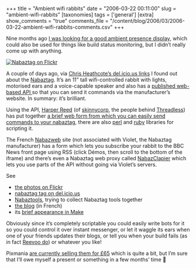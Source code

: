 +++
title = "Ambient wifi rabbits"
date = "2006-03-22 00:11:00"
slug = "ambient-wifi-rabbits"
[taxonomies]
tags = ['general']
[extra]
show_comments = "true"
comments_file = "/content/blog/2006/03/2006-03-22-ambient-wifi-rabbits-comments.csv"
+++

Nine months ago [I was looking for a good ambient presence display](http://philwilson.org/blog/2005/06/ambient-presence-display.html), which could also be used for things like build status monitoring, but I didn’t really come up with anything.

[![Nabaztag on Flickr](http://static.flickr.com/19/112984923_5136f544dc_m.jpg)](http://www.flickr.com/photos/michal_hargev/112984923/)

A couple of days ago, via [Chris Heathcote’s del.icio.us links](http://del.icio.us/ChrisDodo) I found out about the [Nabaztag](http://www.nabaztag.com/vl/FR/index.jsp). It’s an 11” tall wifi-controlled rabbit with lights, motorised ears and a voice-capable speaker and also has a [published web-based API ](http://www.nabaztag.com/vl/FR/gfx/2/Documentation%20API-revA001_uk.pdf "PDF") so that you can send it commands via the manufacturer’s website. In summary: it’s brilliant.

Using the API, [Harper Reed](http://www.nata2.org/) (of [skinnycorp](http://www.skinnycorp.com/), the people behind [Threadless](http://threadless.com/)) has put together [a brief web form from which you can easily send commands to your nabaztag](http://dopeman.org/nabaztag/), there are also [perl](http://search.cpan.org/%7Ejeteve/Nabaztag-0.01/lib/Nabaztag.pm) and [ruby](http://opensource.reevoo.com/2006/03/13/release-nabaztag-01/) libraries for scripting it.

The French [Nabazweb](http://nabaztag.free.fr/) site (not associated with Violet, the Nabaztag manufacturer) has a form which lets you subscribe your rabbit to the BBC News front page using RSS (click Démos, then scroll to the bottom of the iframe) and there’s even a Nabaztag web proxy called [NabazClapier](http://nabaztools.sourceforge.net/nabazclapier-en.html) which lets you use parts of the API without going via Violet’s servers.

See

- [the photos on Flickr](http://www.flickr.com/photos/tags/nabaztag/)
- [nabaztag tag on del.icio.us](http://del.icio.us/tag/nabaztag)
- [Nabaztools](http://nabaztools.sourceforge.net/), trying to collect Nabaztag tools together
- [the blog](http://guim.typepad.com/nabazblog/) (in French)
- its [brief appearance in Make](http://www.makezine.com/blog/archive/2006/03/virtual_bunny_to_real_world_wi.html?CMP=OTC-0D6B48984890)

Obviously since it’s completely scriptable you could easily write bots for it so you could control it over instant messenger, or let it waggle its ears when one of your friends updates their blogs, or tell you when your build fails (as in fact [Reevoo do](http://opensource.reevoo.com/2006/03/13/release-nabaztag-01/)) or whatever you like!

Pixmania [are currently selling them for £65](http://www.pixmania.co.uk/uk/uk/180596/art/nabaztag/communicating-rabbit-wifi.html#fichetechnique) which is quite a bit, but I’m sure that I’ll owe myself a present or something in a few months’ time 🙂
